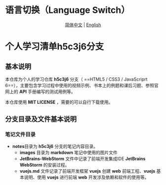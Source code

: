 # 语言切换（Language Switch）

<center><a href="https://github.com/TianLongMengXue/learn-ckecklist/blob/h5c3j6/README.md">简体中文</a> | <a href="https://github.com/TianLongMengXue/learn-ckecklist/blob/h5c3j6/README.en.md">English</a></center>

# 个人学习清单h5c3j6分支

## 基本说明

本仓库为个人的学习仓库 **h5c3j6** 分支（ ==HTML5 / CSS3 / JavaScriprt 6==），主要包含学习过程中使用的视频示例、书本上的例题和课后习题、参照官网上的 **API** 手册编写的测试用例等。

本仓库使用 **MIT LICENSE** ，需要的可以自行下载使用。

## 分支目录及文件基本说明

### 笔记文件目录

-   **notes**目录为 **h5c3j6** 分支的笔记内容目录。
    -   **images** 目录为 **markdown** 笔记中使用的图片文件
    -   **JetBrains-WebStorm** 文件中记录了前端开发集成IDE **JetBrains WebStorm** 的安装过程。
    -   **vuejs.md** 文件记录了前端开发框架 **vuejs** 创建 **web** 前端工程、**vuejs** 基本说明、使用 **vuejs** 进行前端 **web** 开发涉及依赖和软件的使用等。 

